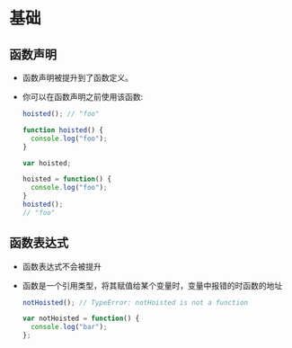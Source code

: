 # 基础

## 函数声明

*   函数声明被提升到了函数定义。

*   你可以在函数声明之前使用该函数:

    ```javascript
    hoisted(); // "foo"

    function hoisted() {
      console.log("foo"); 
    }
    ```

    ```javascript
    var hoisted; 

    hoisted = function() {
      console.log("foo");
    }
    hoisted();
    // "foo" 
    ```

## 函数表达式

*   函数表达式不会被提升

*   函数是一个引用类型，将其赋值给某个变量时，变量中报错的时函数的地址

    ```javascript
    notHoisted(); // TypeError: notHoisted is not a function

    var notHoisted = function() {
      console.log("bar");
    };
    ```
